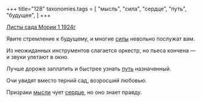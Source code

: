 +++
title="128"
taxonomies.tags = [
 "мысль",
 "сила",
 "сердце",
 "путь",
 "будущее",
]
+++

[Листы сада Мории 1 1924г](/agni/1924)

Явите стремление к будущему, и многие [силы](/tags/сила) невольно послужат вам.   

Из неожиданных инструментов слагается оркестр, но пьеса кончена — и звуки улетают в окно.   

Лучше дороже заплатить и быстрее узнать [путь](/tags/путь) назначенный.   

Очи увидят вместо терний сад, возросший любовью.   

Призраки [мысли](/tags/мысль) чует [сердце](/tags/сердце), но оно знает правду.   

